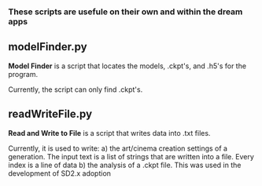 ### These scripts are usefule on their own and within the dream apps

## modelFinder.py
**Model Finder** is a script that locates the models, .ckpt's, and .h5's for the program.

Currently, the script can only find .ckpt's.

## readWriteFile.py
**Read and Write to File** is a script that writes data into .txt files.

Currently, it is used to write:
a) the art/cinema creation settings of a generation. The input text is a list of strings that are written into a file. Every index is a line of data
b) the analysis of a .ckpt file. This was used in the development of SD2.x adoption
